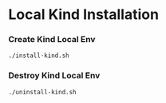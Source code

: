 # Local Kind Installation

### Create Kind Local Env
```shell
./install-kind.sh
```

### Destroy Kind Local Env
```shell
./uninstall-kind.sh
```